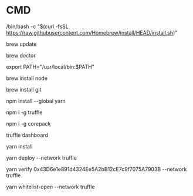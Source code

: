 # CMD
/bin/bash -c "$(curl -fsSL https://raw.githubusercontent.com/Homebrew/install/HEAD/install.sh)"

brew update

brew doctor

export PATH="/usr/local/bin:$PATH"

brew install node

brew install git

npm install --global yarn

npm i -g truffle

npm i -g corepack

truffle dashboard

yarn install

yarn deploy --network truffle

yarn verify 0x43D6e1e891d4324Ee5A2bB12cE7c9f7075A7903B --network truffle

yarn whitelist-open --network truffle

